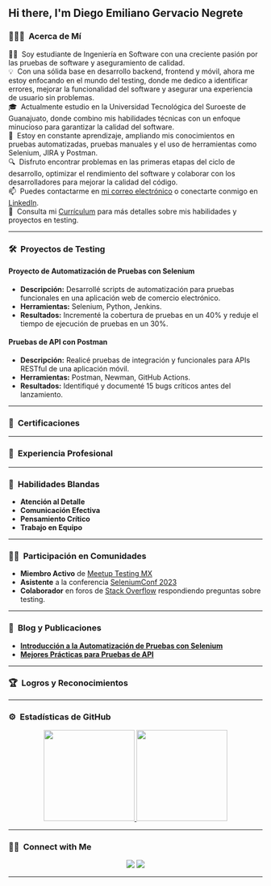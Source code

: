 ## Hi there, I'm Diego Emiliano Gervacio Negrete 

### 👨🏻‍💻 &nbsp;Acerca de Mí

👨‍💻 &nbsp;Soy estudiante de Ingeniería en Software con una creciente pasión por las pruebas de software y aseguramiento de calidad.  
💡 &nbsp;Con una sólida base en desarrollo backend, frontend y móvil, ahora me estoy enfocando en el mundo del testing, donde me dedico a identificar errores, mejorar la funcionalidad del software y asegurar una experiencia de usuario sin problemas.  
🎓 &nbsp;Actualmente estudio en la Universidad Tecnológica del Suroeste de Guanajuato, donde combino mis habilidades técnicas con un enfoque minucioso para garantizar la calidad del software.  
🌱 &nbsp;Estoy en constante aprendizaje, ampliando mis conocimientos en pruebas automatizadas, pruebas manuales y el uso de herramientas como Selenium, JIRA y Postman.  
🔍 &nbsp;Disfruto encontrar problemas en las primeras etapas del ciclo de desarrollo, optimizar el rendimiento del software y colaborar con los desarrolladores para mejorar la calidad del código.  
📫 &nbsp;Puedes contactarme en [mi correo electrónico](mailto:diegogemiliano@gmail.com) o conectarte conmigo en [LinkedIn](https://www.linkedin.com/in/diego-emiliano-gervacio-negrete-b9890b332/).  
📄 &nbsp;Consulta mi [Currículum](link-to-cv) para más detalles sobre mis habilidades y proyectos en testing.

---

### 🛠️ &nbsp;Proyectos de Testing

#### Proyecto de Automatización de Pruebas con Selenium
- **Descripción:** Desarrollé scripts de automatización para pruebas funcionales en una aplicación web de comercio electrónico.
- **Herramientas:** Selenium, Python, Jenkins.
- **Resultados:** Incrementé la cobertura de pruebas en un 40% y reduje el tiempo de ejecución de pruebas en un 30%.

#### Pruebas de API con Postman
- **Descripción:** Realicé pruebas de integración y funcionales para APIs RESTful de una aplicación móvil.
- **Herramientas:** Postman, Newman, GitHub Actions.
- **Resultados:** Identifiqué y documenté 15 bugs críticos antes del lanzamiento.

---

### 📜 &nbsp;Certificaciones


---

### 💼 &nbsp;Experiencia Profesional


---

### 🌟 &nbsp;Habilidades Blandas

- **Atención al Detalle**
- **Comunicación Efectiva**
- **Pensamiento Crítico**
- **Trabajo en Equipo**

---

### 🤝🏻 &nbsp;Participación en Comunidades

- **Miembro Activo** de [Meetup Testing MX](https://www.meetup.com/testing-mx/)
- **Asistente** a la conferencia [SeleniumConf 2023](https://www.seleniumconf.com/)
- **Colaborador** en foros de [Stack Overflow](https://stackoverflow.com/) respondiendo preguntas sobre testing.

---

### 📝 &nbsp;Blog y Publicaciones

- **[Introducción a la Automatización de Pruebas con Selenium](https://tu-blog.com/selenium-automatizacion)**
- **[Mejores Prácticas para Pruebas de API](https://tu-blog.com/pruebas-api)**

---

### 🏆 &nbsp;Logros y Reconocimientos


---

### ⚙️ &nbsp;Estadísticas de GitHub

<p align="center">
  <a href="https://github.com/e-m-m-i-gnd">
    <img height="180em" src="https://github-readme-stats.vercel.app/api?username=e-m-m-i-gnd&show_icons=true&theme=algolia&include_all_commits=true&count_private=true"/>
  </a>
  <a href="https://github.com/e-m-m-i-gnd">
    <img height="180em" src="https://github-readme-stats.vercel.app/api/top-langs/?username=e-m-m-i-gnd&layout=compact&langs_count=8&theme=algolia"/>
  </a>
</p>

---

### 🤝🏻 &nbsp;Connect with Me

<p align="center">
<a href="https://linkedin.com/in/diego-emiliano-gervacio-negrete-b9890b332/"><img src="https://img.shields.io/badge/-LinkedIn-0077B5?style=flat&logo=Linkedin&logoColor=white"/></a>
<a href="mailto:diegogemiliano@gmail.com"><img src="https://img.shields.io/badge/-Email-D14836?style=flat&logo=Gmail&logoColor=white"/></a>
</p>

---
